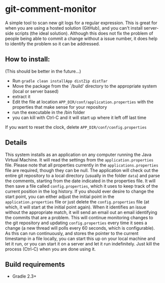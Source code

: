 # git-comment-monitor
A simple tool to scan new git logs for a regular expression.  This is great for when you are using a hosted solution (GitHub), and you can't install server-side scripts (the ideal solution).  Although this does not fix the problem of people being able to commit a change without a issue number, it does help to identify the problem so it can be addressed.

## How to install:
(This should be better in the future...)
* Run `gradle clean installApp distZip distTar`
* Move the package from the `/build' directory to the appropriate system (local or server based)
* extract it
* Edit the file at location `APP_DIR/conf/application.properties` with the properties that make sense for your repository
* run the executable in the /bin folder
* you can kill with Ctrl-C and it will start up where it left off last time

If you want to reset the clock, delete `APP_DIR/conf/config.properties`

## Details
This system installs as an application on any computer running the Java Virtual Machine.  It will read the settings from the `application.properties` file.  Please note that all properties currently in the `applications.properties` file are required, though they can be null.  The application will check out the entire git repository to a local directory (usually in the folder `data`) and parse the comments, starting from the date indicated in the properties file.  It will then save a file called `config.properties`, which it uses to keep track of the current position in the log history.  If you should ever desire to change the start point, you can either adjust the initial point in the `application.properties` file or just delete the `config.properties` file (at which, it will start at the initial point again).  When it identifies an issue without the appropriate match, it will send an email out an email identifying the commits that are a problem.  This will continue monitoring changes to the git repository and updating `config.properties` every time it sees a change (a new thread will polls every 60 seconds, which is configurable).  As this can run continuously, and stores the pointer to the current timestamp in a file locally, you can start this up on your local machine and let it run, or you can start it on a server and let it run indefinitely.  Just kill the process (Ctrl-C) when you are done using it.

## Build requirements
* Gradle 2.3+
